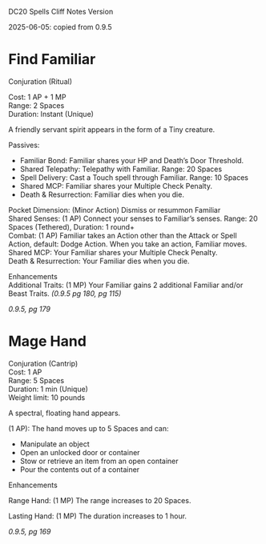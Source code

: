 DC20 Spells Cliff Notes Version

2025-06-05: copied from 0.9.5

# Find Familiar

Conjuration (Ritual)

Cost: 1 AP + 1 MP  
Range: 2 Spaces  
Duration: Instant (Unique)

A friendly servant spirit appears in the form of a Tiny creature.

Passives:

-   Familiar Bond: Familiar shares your HP and Death’s Door Threshold.
-   Shared Telepathy: Telepathy with Familiar. Range: 20 Spaces
-   Spell Delivery: Cast a Touch spell through Familiar. Range: 10 Spaces
-   Shared MCP: Familiar shares your Multiple Check Penalty.
-   Death & Resurrection: Familiar dies when you die.

Pocket Dimension: (Minor Action) Dismiss or resummon Familiar  
Shared Senses: (1 AP) Connect your senses to Familiar’s senses. Range: 20 Spaces (Tethered), Duration: 1 round+  
Combat: (1 AP) Familiar takes an Action other than the Attack or Spell Action, default: Dodge Action. When you take an action, Familiar moves.  
Shared MCP: Your Familiar shares your Multiple Check Penalty.  
Death & Resurrection: Your Familiar dies when you die.

Enhancements  
Additional Traits: (1 MP) Your Familiar gains 2 additional Familiar and/or Beast Traits. *(0.9.5 pg 180, pg 115)*

*0.9.5, pg 179*

# Mage Hand

Conjuration (Cantrip)  
Cost: 1 AP  
Range: 5 Spaces  
Duration: 1 min (Unique)  
Weight limit: 10 pounds

A spectral, floating hand appears.

(1 AP): The hand moves up to 5 Spaces and can:

-   Manipulate an object
-   Open an unlocked door or container
-   Stow or retrieve an item from an open container
-   Pour the contents out of a container

Enhancements

Range Hand: (1 MP) The range increases to 20 Spaces.

Lasting Hand: (1 MP) The duration increases to 1 hour.

*0.9.5, pg 169*
